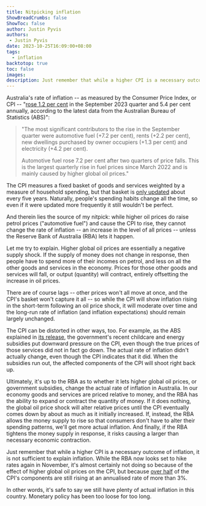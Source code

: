 ```yaml
---
title: Nitpicking inflation
ShowBreadCrumbs: false
ShowToc: false
author: Justin Pyvis
authors: 
 - Justin Pyvis
date: 2023-10-25T16:09:00+08:00
tags:
  - inflation
backtotop: true
toc: false
images: 
description: Just remember that while a higher CPI is a necessary outcome of inflation, it is not sufficient to explain inflation. While the RBA looks set to hike rates again in November, it’s almost certainly not doing so because of the effect of higher global oil prices on the CPI, but because over half of the CPI’s components are still rising at an annualised rate of more than 3%.
---
```

Australia's rate of inflation -- as measured by the Consumer Price Index, or CPI -- "[rose 1.2 per cent](https://www.abs.gov.au/media-centre/media-releases/cpi-rose-12-cent-september-2023-quarter) in the September 2023 quarter and 5.4 per cent annually, according to the latest data from the Australian Bureau of Statistics (ABS)":

> "The most significant contributors to the rise in the September quarter were automotive fuel (+7.2 per cent), rents (+2.2 per cent), new dwellings purchased by owner occupiers (+1.3 per cent) and electricity (+4.2 per cent).
> 
> Automotive fuel rose 7.2 per cent after two quarters of price falls. This is the largest quarterly rise in fuel prices since March 2022 and is mainly caused by higher global oil prices."

The CPI measures a fixed basket of goods and services weighted by a measure of household spending, but that basket is [only updated](https://www.rba.gov.au/education/resources/explainers/inflation-and-its-measurement.html) about every five years. Naturally, people's spending habits change all the time, so even if it were updated more frequently it still wouldn't be perfect.

And therein lies the source of my nitpick: while higher oil prices do raise petrol prices ("automotive fuel") and cause the CPI to rise, they cannot change the rate of inflation -- an increase in the level of all prices -- unless the Reserve Bank of Australia (RBA) lets it happen. 

Let me try to explain. Higher global oil prices are essentially a negative supply shock. If the supply of money does not change in response, then people have to spend more of their incomes on petrol, and less on all the other goods and services in the economy. Prices for those other goods and services will fall, or output (quantity) will contract, entirely offsetting the increase in oil prices.

There are of course lags -- other prices won't all move at once, and the CPI's basket won't capture it all -- so while the CPI will show inflation rising in the short-term following an oil price shock, it will moderate over time and the long-run rate of inflation (and inflation expectations) should remain largely unchanged.

The CPI can be distorted in other ways, too. For example, as the ABS explained in [its release](https://www.abs.gov.au/media-centre/media-releases/cpi-rose-12-cent-september-2023-quarter), the government's recent childcare and energy subsidies put downward pressure on the CPI, even though the true prices of those services did not in fact go down. The actual rate of inflation didn't actually change, even though the CPI indicates that it did. When the subsidies run out, the affected components of the CPI will shoot right back up.

Ultimately, it's up to the RBA as to whether it lets higher global oil prices, or government subsidies, change the actual rate of inflation in Australia. In our economy goods and services are priced relative to money, and the RBA has the ability to expand or contract the quantity of money. If it does nothing, the global oil price shock will alter relative prices until the CPI eventually comes down by about as much as it initially increased. If, instead, the RBA allows the money supply to rise so that consumers don't have to alter their spending patterns, we'll get more actual inflation. And finally, if the RBA tightens the money supply in response, it risks causing a larger than necessary economic contraction.

Just remember that while a higher CPI is a necessary outcome of inflation, it is not sufficient to explain inflation. While the RBA now looks set to hike rates again in November, it's almost certainly not doing so because of the effect of higher global oil prices on the CPI, but because [over half](https://twitter.com/justinfabo/status/1717000621184933912) of the CPI's components are still rising at an annualised rate of more than 3%.

In other words, it's safe to say we still have plenty of actual inflation in this country. Monetary policy has been too loose for too long.